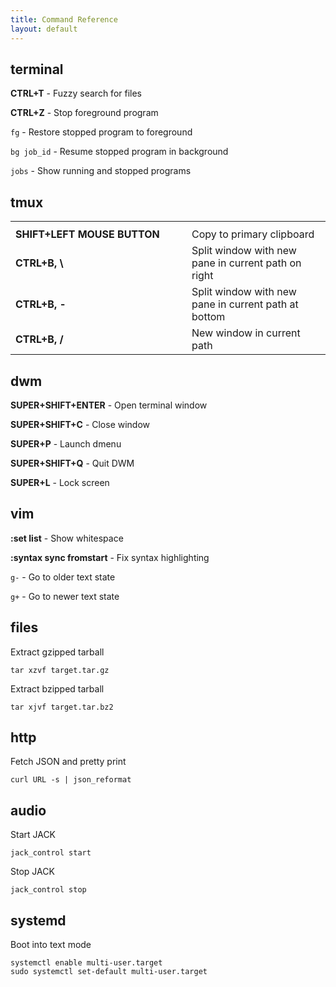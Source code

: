 ```yaml
---
title: Command Reference
layout: default
---
```


terminal
--------

**CTRL+T** - Fuzzy search for files

**CTRL+Z** - Stop foreground program

`fg` - Restore stopped program to foreground

`bg job_id` - Resume stopped program in background

`jobs` - Show running and stopped programs

tmux
----

<table>
<tr><th style="width:250px"></th><th></th></tr>
<tr><td><b>SHIFT+LEFT MOUSE BUTTON</b></td><td> </td><td>Copy to primary clipboard</td></tr>
<tr><td><b>CTRL+B, \</b></td><td> </td><td>Split window with new pane in current path on right</td></tr>
<tr><td><b>CTRL+B, -</b></td><td> </td><td>Split window with new pane in current path at bottom</td></tr>
<tr><td><b>CTRL+B, /</b></td><td> </td><td>New window in current path</td></tr>
</table>

dwm
---

**SUPER+SHIFT+ENTER** - Open terminal window

**SUPER+SHIFT+C** - Close window

**SUPER+P** - Launch dmenu

**SUPER+SHIFT+Q** - Quit DWM

**SUPER+L** - Lock screen

vim
---

**:set list** - Show whitespace

**:syntax sync fromstart** - Fix syntax highlighting

`g-` - Go to older text state

`g+` - Go to newer text state

files
-----

Extract gzipped tarball

    tar xzvf target.tar.gz

Extract bzipped tarball

    tar xjvf target.tar.bz2

http
----

Fetch JSON and pretty print

    curl URL -s | json_reformat

audio
-----

Start JACK

    jack_control start

Stop JACK

    jack_control stop

systemd
-------

Boot into text mode

    systemctl enable multi-user.target
    sudo systemctl set-default multi-user.target

